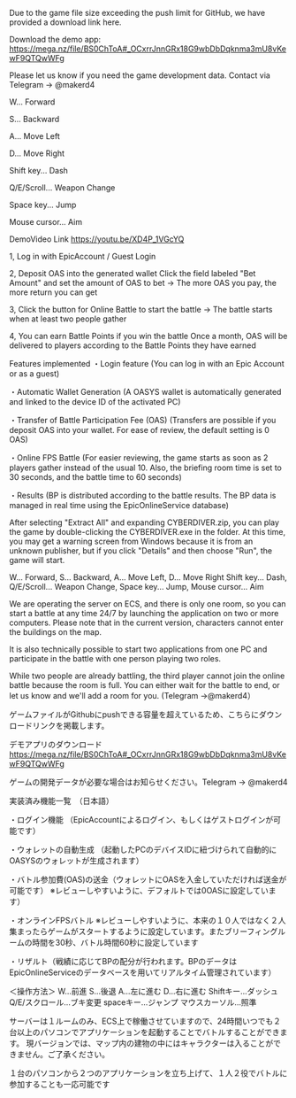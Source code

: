 Due to the game file size exceeding the push limit for GitHub, we have provided a download link here.

Download the demo app:
https://mega.nz/file/BS0ChToA#_OCxrrJnnGRx18G9wbDbDqknma3mU8vKewF9QTQwWFg

Please let us know if you need the game development data. Contact via Telegram → @makerd4

W... Forward

S... Backward

A... Move Left

D... Move Right

Shift key... Dash

Q/E/Scroll... Weapon Change

Space key... Jump

Mouse cursor... Aim

DemoVideo Link https://youtu.be/XD4P_1VGcYQ

1, Log in with EpicAccount / Guest Login

2, Deposit OAS into the generated wallet Click the field labeled "Bet Amount" and set the amount of OAS to bet → The more OAS you pay, the more return you can get

3, Click the button for Online Battle to start the battle → The battle starts when at least two people gather

4, You can earn Battle Points if you win the battle Once a month, OAS will be delivered to players according to the Battle Points they have earned

Features implemented
・Login feature (You can log in with an Epic Account or as a guest)

・Automatic Wallet Generation (A OASYS wallet is automatically generated and linked to the device ID of the activated PC)

・Transfer of Battle Participation Fee (OAS) (Transfers are possible if you deposit OAS into your wallet. For ease of review, the default setting is 0 OAS)

・Online FPS Battle (For easier reviewing, the game starts as soon as 2 players gather instead of the usual 10. Also, the briefing room time is set to 30 seconds, and the battle time to 60 seconds)

・Results (BP is distributed according to the battle results. The BP data is managed in real time using the EpicOnlineService database)

After selecting "Extract All" and expanding CYBERDIVER.zip, you can play the game by double-clicking the CYBERDIVER.exe in the folder. At this time, you may get a warning screen from Windows because it is from an unknown publisher, but if you click "Details" and then choose "Run", the game will start.

W... Forward, S... Backward, A... Move Left, D... Move Right Shift key... Dash, Q/E/Scroll... Weapon Change, Space key... Jump, Mouse cursor... Aim

We are operating the server on ECS, and there is only one room, so you can start a battle at any time 24/7 by launching the application on two or more computers. Please note that in the current version, characters cannot enter the buildings on the map.

It is also technically possible to start two applications from one PC and participate in the battle with one person playing two roles.

While two people are already battling, the third player cannot join the online battle because the room is full. You can either wait for the battle to end, or let us know and we'll add a room for you. (Telegram →@makerd4）







ゲームファイルがGithubにpushできる容量を超えているため、こちらにダウンロードリンクを掲載します。

デモアプリのダウンロード
https://mega.nz/file/BS0ChToA#_OCxrrJnnGRx18G9wbDbDqknma3mU8vKewF9QTQwWFg

ゲームの開発データが必要な場合はお知らせください。Telegram → @makerd4




実装済み機能一覧　（日本語）
 
・ログイン機能
（EpicAccountによるログイン、もしくはゲストログインが可能です）
 
・ウォレットの自動生成
（起動したPCのデバイスIDに紐づけられて自動的にOASYSのウォレットが生成されます）
 
・バトル参加費(OAS)の送金（ウォレットにOASを入金していただければ送金が可能です）
  ※レビューしやすいように、デフォルトでは0OASに設定しています）
 
・オンラインFPSバトル
※レビューしやすいように、本来の１０人ではなく２人集まったらゲームがスタートするように設定しています。またブリーフィングルームの時間を30秒、バトル時間60秒に設定しています
 
・リザルト（戦績に応じてBPの配分が行われます。BPのデータはEpicOnlineServiceのデータベースを用いてリアルタイム管理されています）
 
＜操作方法＞
W…前進 S…後退 A…左に進む D…右に進む
Shiftキー…ダッシュ Q/E/スクロール…ブキ変更 spaceキー…ジャンプ マウスカーソル…照準
 
サーバーは１ルームのみ、ECS上で稼働させていますので、24時間いつでも２台以上のパソコンでアプリケーションを起動することでバトルすることができます。
現バージョンでは、マップ内の建物の中にはキャラクターは入ることができません。ご了承ください。
 
１台のパソコンから２つのアプリケーションを立ち上げて、１人２役でバトルに参加することも一応可能です
 
